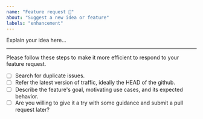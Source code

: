 ```yaml
---
name: "Feature request 🔨"
about: "Suggest a new idea or feature"
labels: "enhancement"
---
```


Explain your idea here...

---

Please follow these steps to make it more efficient to respond to your feature request.

- [ ] Search for duplicate issues.
- [ ] Refer the latest version of traffic, ideally the HEAD of the github.
- [ ] Describe the feature's goal, motivating use cases, and its expected behavior.
- [ ] Are you willing to give it a try with some guidance and submit a pull request later?

